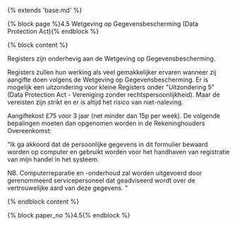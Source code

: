 {% extends 'base.md' %}

{% block page %}4.5 Wetgeving op Gegevensbescherming (Data Protection Act){% endblock %}

{% block content %}

Registers zijn onderhevig aan de Wetgeving op Gegevensbescherming. 

Registers zullen hun werking als veel gemakkelijker ervaren wanneer zij
aangifte doen volgens de Wetgeving op Gegevensbescherming. Er is mogelijk
een uitzondering voor kleine Registers onder "Uitzondering 5" (Data Protection Act -
Vereniging zonder rechtspersoonlijkheid). Maar de vereisten zijn strikt 
en er is altijd het risico van niet-naleving.

Aangiftekost £75 voor 3 jaar (net minder dan 15p per week). De volgende
bepalingen moeten dan opgenomen worden in de Rekeninghouders Overeenkomst:

"Ik ga akkoord dat de persoonlijke gegevens in dit formulier bewaard worden op
computer en gebruikt worden voor het handhaven van registratie van mijn handel in het systeem.

NB. Computerreparatie en -onderhoud zal worden uitgevoerd door gerenommeerd
servicepersoneel dat geadviseerd wordt over de vertrouwelijke aard van
deze gegevens. "

{% endblock content %}

{% block paper_no %}4.5{% endblock %}
